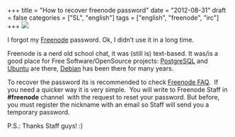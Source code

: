 +++
title = "How to recover freenode password"
date = "2012-08-31"
draft = false
categories = ["SL", "english"]
tags = ["english", "freenode", "irc"]
+++
![](http://www.iconhot.com/icon/png/messaging-icons-quotplutoquot/256/irc.png)

I forgot my [Freenode](http://freenode.net) password. Ok, I didn’t use
it in a long time.

Freenode is a nerd old school chat, it was (still is) text-based.
It was/is a good place for Free Software/OpenSource projects:
[PostgreSQL](http://www.postgresql.org) and
[Ubuntu](http://www.ubuntu.com) are there,
[Debian](http://www.debian.org) has been there for many years.

To recover the password its is recommended to check [Freenode
FAQ](http://freenode.net/faq.shtml).  If you need a quicker way it is
very simple.  You will write to Freenode Staff in **\#freenode** channel
 with the request to reset your password. But before, you must register
the nickname with an email so Staff will send you a temporary password.

P.S.: Thanks Staff guys! :)
